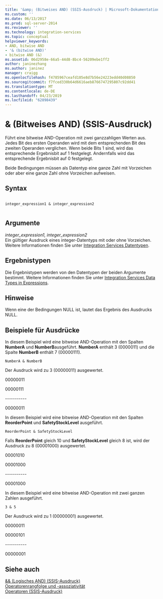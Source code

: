 ```yaml
---
title: '&amp; (Bitweises AND) (SSIS-Ausdruck) | Microsoft-Dokumentation'
ms.custom: ''
ms.date: 06/13/2017
ms.prod: sql-server-2014
ms.reviewer: ''
ms.technology: integration-services
ms.topic: conceptual
helpviewer_keywords:
- AND, bitwise AND
- '& (bitwise AND)'
- bitwise AND (&)
ms.assetid: 06d2958e-66a5-44d8-8bc4-56209ebe1ff2
author: janinezhang
ms.author: janinez
manager: craigg
ms.openlocfilehash: f4785967ceafd105e8d7b56e24223edd40d08850
ms.sourcegitcommit: f7fced330b64d6616aeb8766747295807c92dd41
ms.translationtype: MT
ms.contentlocale: de-DE
ms.lasthandoff: 04/23/2019
ms.locfileid: "62898439"
---
```

# <a name="amp-bitwise-and-ssis-expression"></a>&amp; (Bitweises AND) (SSIS-Ausdruck)
  Führt eine bitweise AND-Operation mit zwei ganzzahligen Werten aus. Jedes Bit des ersten Operanden wird mit dem entsprechenden Bit des zweiten Operanden verglichen. Wenn beide Bits 1 sind, wird das entsprechende Ergebnisbit auf 1 festgelegt. Andernfalls wird das entsprechende Ergebnisbit auf 0 festgelegt.  
  
 Beide Bedingungen müssen als Datentyp eine ganze Zahl mit Vorzeichen oder aber eine ganze Zahl ohne Vorzeichen aufweisen.  
  
## <a name="syntax"></a>Syntax  
  
```  
  
integer_expression1 & integer_expression2  
  
```  
  
## <a name="arguments"></a>Argumente  
 *integer_expression1, integer_expression2*  
 Ein gültiger Ausdruck eines integer-Datentyps mit oder ohne Vorzeichen. Weitere Informationen finden Sie unter [Integration Services Datentypen](../data-flow/integration-services-data-types.md).  
  
## <a name="result-types"></a>Ergebnistypen  
 Die Ergebnistypen werden von den Datentypen der beiden Argumente bestimmt. Weitere Informationen finden Sie unter [Integration Services Data Types in Expressions](integration-services-data-types-in-expressions.md).  
  
## <a name="remarks"></a>Hinweise  
 Wenn eine der Bedingungen NULL ist, lautet das Ergebnis des Ausdrucks NULL.  
  
## <a name="expression-examples"></a>Beispiele für Ausdrücke  
 In diesem Beispiel wird eine bitweise AND-Operation mit den Spalten **NumberA** und **NumberB**ausgeführt. **NumberA** enthält 3 (0000011) und die Spalte **NumberB** enthält 7 (00000111).  
  
```  
NumberA & NumberB  
```  
  
 Der Ausdruck wird zu 3 (00000011) ausgewertet.  
  
 00000011  
  
 00000111  
  
 ----------\-  
  
 00000011  
  
 In diesem Beispiel wird eine bitweise AND-Operation mit den Spalten **ReorderPoint** und **SafetyStockLevel** ausgeführt.  
  
```  
ReorderPoint & SafetyStockLevel  
```  
  
 Falls **ReorderPoint** gleich 10 und **SafetyStockLevel** gleich 8 ist, wird der Ausdruck zu 8 (00001000) ausgewertet.  
  
 00001010  
  
 00001000  
  
 ----------\-  
  
 00001000  
  
 In diesem Beispiel wird eine bitweise AND-Operation mit zwei ganzen Zahlen ausgeführt.  
  
```  
3 & 5   
```  
  
 Der Ausdruck wird zu 1 (00000001) ausgewertet.  
  
 00000011  
  
 00000101  
  
 ----------\-  
  
 00000001  
  
## <a name="see-also"></a>Siehe auch  
 [&& &#40;Logisches AND&#41; &#40;SSIS-Ausdruck&#41;](logical-and-ssis-expression.md)   
 [Operatorenrangfolge und -assoziativität](operator-precedence-and-associativity.md)   
 [Operatoren &#40;SSIS-Ausdruck&#41;](operators-ssis-expression.md)  
  
  
